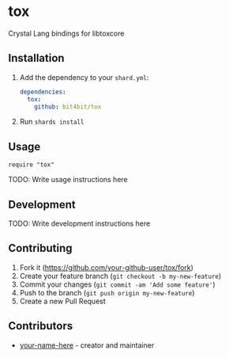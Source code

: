 # tox

Crystal Lang bindings for libtoxcore

## Installation

1. Add the dependency to your `shard.yml`:

   ```yaml
   dependencies:
     tox:
       github: bit4bit/tox
   ```

2. Run `shards install`

## Usage

```crystal
require "tox"
```

TODO: Write usage instructions here

## Development

TODO: Write development instructions here

## Contributing

1. Fork it (<https://github.com/your-github-user/tox/fork>)
2. Create your feature branch (`git checkout -b my-new-feature`)
3. Commit your changes (`git commit -am 'Add some feature'`)
4. Push to the branch (`git push origin my-new-feature`)
5. Create a new Pull Request

## Contributors

- [your-name-here](https://github.com/your-github-user) - creator and maintainer
